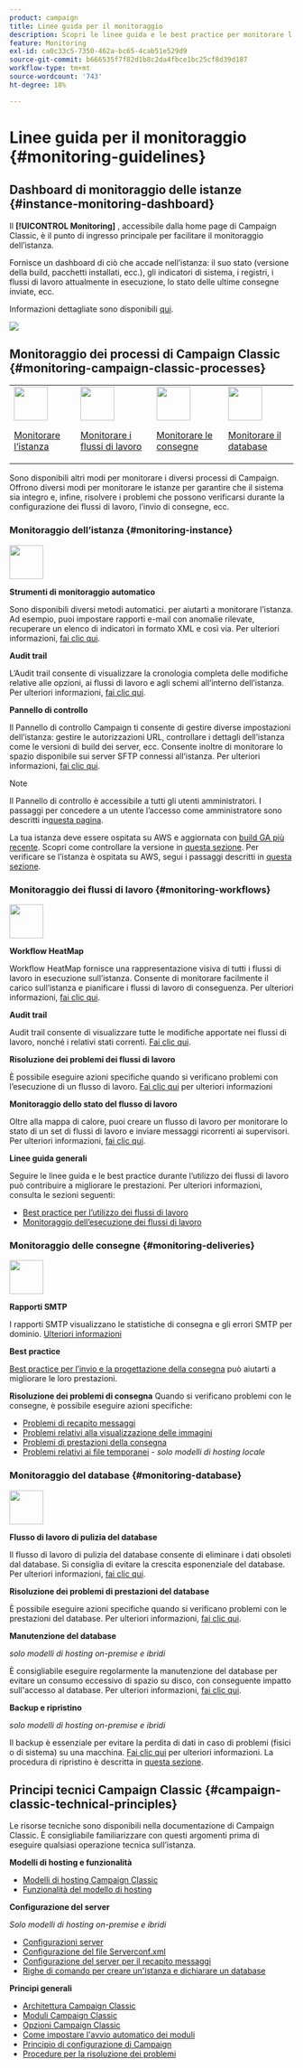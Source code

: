 ```yaml
---
product: campaign
title: Linee guida per il monitoraggio
description: Scopri le linee guida e le best practice per monitorare l’istanza e i processi di Campaign
feature: Monitoring
exl-id: ca0c33c5-7350-462a-bc65-4cab51e529d9
source-git-commit: b666535f7f82d1b8c2da4fbce1bc25cf8d39d187
workflow-type: tm+mt
source-wordcount: '743'
ht-degree: 18%

---
```


# Linee guida per il monitoraggio {#monitoring-guidelines}



## Dashboard di monitoraggio delle istanze {#instance-monitoring-dashboard}

Il **[!UICONTROL Monitoring]** , accessibile dalla home page di Campaign Classic, è il punto di ingresso principale per facilitare il monitoraggio dell’istanza.

Fornisce un dashboard di ciò che accade nell’istanza: il suo stato (versione della build, pacchetti installati, ecc.), gli indicatori di sistema, i registri, i flussi di lavoro attualmente in esecuzione, lo stato delle ultime consegne inviate, ecc.

Informazioni dettagliate sono disponibili [qui](../../production/using/monitoring-processes.md).

![](assets/monitoring_tab.png)

## Monitoraggio dei processi di Campaign Classic {#monitoring-campaign-classic-processes}

<table>
<tr><td><img src="assets/do-not-localize/icon_system.svg" width="60px"><p><a href="#monitoring-instance">Monitorare l’istanza</a></p></td>
<td><img src="assets/do-not-localize/icon_workflows.svg" width="60px"><p><a href="#monitoring-workflows">Monitorare i flussi di lavoro</a></p></td>
<td><img src="assets/do-not-localize/icon_send.svg" width="60px"><p><a href="#monitoring-deliveries">Monitorare le consegne</a></p></td>
<td><img src="assets/do-not-localize/icon_database.svg" width="60px"><p><a href="#monitoring-database">Monitorare il database</a></p></td></tr>
</table>

Sono disponibili altri modi per monitorare i diversi processi di Campaign. Offrono diversi modi per monitorare le istanze per garantire che il sistema sia integro e, infine, risolvere i problemi che possono verificarsi durante la configurazione dei flussi di lavoro, l’invio di consegne, ecc.

### Monitoraggio dell’istanza {#monitoring-instance}

<img src="assets/do-not-localize/icon_system.svg" width="60px">

**Strumenti di monitoraggio automatico**

Sono disponibili diversi metodi automatici. per aiutarti a monitorare l’istanza. Ad esempio, puoi impostare rapporti e-mail con anomalie rilevate, recuperare un elenco di indicatori in formato XML e così via. Per ulteriori informazioni, [fai clic qui](../../production/using/monitoring-processes.md#automatic-monitoring).

**Audit trail**

L’Audit trail consente di visualizzare la cronologia completa delle modifiche relative alle opzioni, ai flussi di lavoro e agli schemi all’interno dell’istanza. Per ulteriori informazioni, [fai clic qui](../../production/using/audit-trail.md).

**Pannello di controllo**

Il Pannello di controllo Campaign ti consente di gestire diverse impostazioni dell’istanza: gestire le autorizzazioni URL, controllare i dettagli dell’istanza come le versioni di build dei server, ecc. Consente inoltre di monitorare lo spazio disponibile sui server SFTP connessi all’istanza. Per ulteriori informazioni, [fai clic qui](https://experienceleague.adobe.com/docs/control-panel/using/control-panel-home.html?lang=it).

>[!NOTE]
>
>Il Pannello di controllo è accessibile a tutti gli utenti amministratori. I passaggi per concedere a un utente l’accesso come amministratore sono descritti in[questa pagina](https://experienceleague.adobe.com/docs/control-panel/using/discover-control-panel/managing-permissions.html?lang=it#discover-control-panel).
>
>La tua istanza deve essere ospitata su AWS e aggiornata con [build GA più recente](../../rn/using/rn-overview.md). Scopri come controllare la versione in [questa sezione](../../platform/using/launching-adobe-campaign.md#getting-your-campaign-version). Per verificare se l’istanza è ospitata su AWS, segui i passaggi descritti in [questa sezione](https://experienceleague.adobe.com/docs/control-panel/using/faq.html?lang=it).

### Monitoraggio dei flussi di lavoro {#monitoring-workflows}

<img src="assets/do-not-localize/icon_workflows.svg" width="60px">

**Workflow HeatMap**

Workflow HeatMap fornisce una rappresentazione visiva di tutti i flussi di lavoro in esecuzione sull’istanza. Consente di monitorare facilmente il carico sull’istanza e pianificare i flussi di lavoro di conseguenza. Per ulteriori informazioni, [fai clic qui](../../workflow/using/heatmap.md).

**Audit trail**

Audit trail consente di visualizzare tutte le modifiche apportate nei flussi di lavoro, nonché i relativi stati correnti. [Fai clic qui](../../production/using/audit-trail.md).

**Risoluzione dei problemi dei flussi di lavoro**

È possibile eseguire azioni specifiche quando si verificano problemi con l’esecuzione di un flusso di lavoro. [Fai clic qui](../../production/using/workflow-execution.md) per ulteriori informazioni

**Monitoraggio dello stato del flusso di lavoro**

Oltre alla mappa di calore, puoi creare un flusso di lavoro per monitorare lo stato di un set di flussi di lavoro e inviare messaggi ricorrenti ai supervisori. Per ulteriori informazioni, [fai clic qui](../../workflow/using/supervising-workflows.md).

**Linee guida generali**

Seguire le linee guida e le best practice durante l’utilizzo dei flussi di lavoro può contribuire a migliorare le prestazioni. Per ulteriori informazioni, consulta le sezioni seguenti:
* [Best practice per l’utilizzo dei flussi di lavoro](../../workflow/using/workflow-best-practices.md)
* [Monitoraggio dell’esecuzione dei flussi di lavoro](../../workflow/using/monitoring-workflow-execution.md)

### Monitoraggio delle consegne {#monitoring-deliveries}

<img src="assets/do-not-localize/icon_send.svg" width="60px">

**Rapporti SMTP**

I rapporti SMTP visualizzano le statistiche di consegna e gli errori SMTP per dominio. [Ulteriori informazioni](../../production/using/monitoring-processes.md)

**Best practice**

[Best practice per l’invio e la progettazione della consegna](../../delivery/using/delivery-best-practices.md) può aiutarti a migliorare le loro prestazioni.

**Risoluzione dei problemi di consegna**
Quando si verificano problemi con le consegne, è possibile eseguire azioni specifiche:
* [Problemi di recapito messaggi](../../production/using/performance-and-throughput-issues.md#deliverability_issues)
* [Problemi relativi alla visualizzazione delle immagini](../../production/using/image-display-issues.md)
* [Problemi di prestazioni della consegna](../../delivery/using/delivery-performances.md)
* [Problemi relativi ai file temporanei](../../production/using/temporary-files.md) - *solo modelli di hosting locale*

### Monitoraggio del database {#monitoring-database}

<img src="assets/do-not-localize/icon_database.svg" width="60px">

**Flusso di lavoro di pulizia del database**

Il flusso di lavoro di pulizia del database consente di eliminare i dati obsoleti dal database. Si consiglia di evitare la crescita esponenziale del database. Per ulteriori informazioni, [fai clic qui](../../production/using/database-cleanup-workflow.md).

**Risoluzione dei problemi di prestazioni del database**

È possibile eseguire azioni specifiche quando si verificano problemi con le prestazioni del database. Per ulteriori informazioni, [fai clic qui](../../production/using/database-performances.md).

**Manutenzione del database**

*solo modelli di hosting on-premise e ibridi*

È consigliabile eseguire regolarmente la manutenzione del database per evitare un consumo eccessivo di spazio su disco, con conseguente impatto sull&#39;accesso al database. Per ulteriori informazioni, [fai clic qui](../../production/using/recommendations.md).

**Backup e ripristino**

*solo modelli di hosting on-premise e ibridi*

Il backup è essenziale per evitare la perdita di dati in caso di problemi (fisici o di sistema) su una macchina. [Fai clic qui](../../production/using/backup.md) per ulteriori informazioni. La procedura di ripristino è descritta in [questa sezione](../../production/using/restoration.md).

## Principi tecnici Campaign Classic {#campaign-classic-technical-principles}

Le risorse tecniche sono disponibili nella documentazione di Campaign Classic. È consigliabile familiarizzare con questi argomenti prima di eseguire qualsiasi operazione tecnica sull’istanza.

**Modelli di hosting e funzionalità**

* [Modelli di hosting Campaign Classic](../../installation/using/hosting-models.md)
* [Funzionalità del modello di hosting](../../installation/using/capability-matrix.md)

**Configurazione del server**

*Solo modelli di hosting on-premise e ibridi*

* [Configurazioni server](../../installation/using/configuring-campaign-server.md)
* [Configurazione del file Serverconf.xml](../../installation/using/the-server-configuration-file.md)
* [Configurazione del server per il recapito messaggi](../../installation/using/email-deliverability.md)
* [Righe di comando per creare un&#39;istanza e dichiarare un database](../../installation/using/command-lines.md)

**Principi generali**

* [Architettura Campaign Classic](../../production/using/general-architecture.md)
* [Moduli Campaign Classic](../../production/using/operating-principle.md)
* [Opzioni Campaign Classic](../../installation/using/configuring-campaign-options.md)
* [Come impostare l&#39;avvio automatico dei moduli](../../production/using/administration.md)
* [Principio di configurazione di Campaign](../../production/using/configuration-principle.md)
* [Procedure per la risoluzione dei problemi](../../production/using/performance-and-throughput-issues.md)

